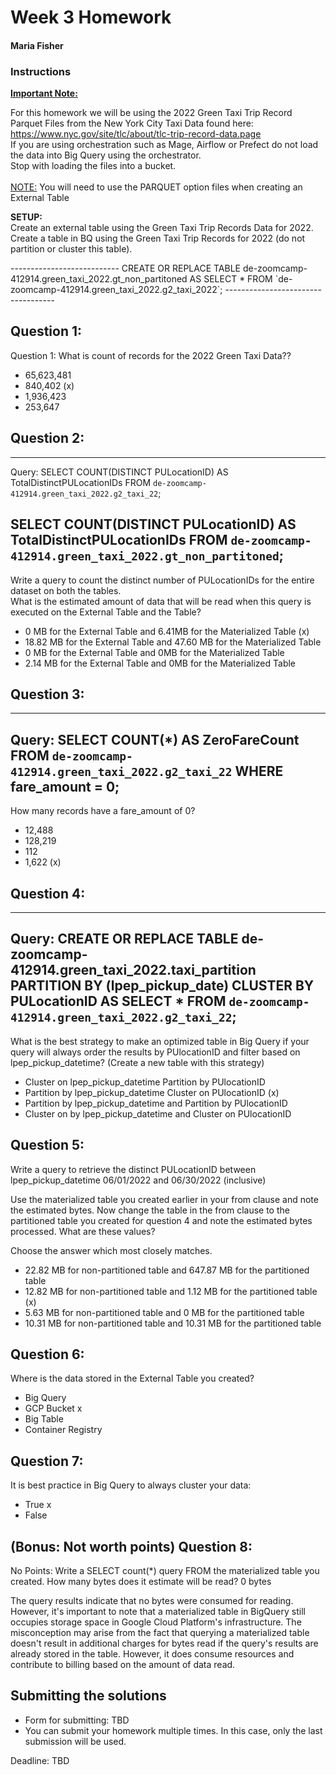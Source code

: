 # Week 3 Homework
#### Maria Fisher 

### Instructions 
<b><u>Important Note:</b></u> <p> For this homework we will be using the 2022 Green Taxi Trip Record Parquet Files from the New York
City Taxi Data found here: </br> https://www.nyc.gov/site/tlc/about/tlc-trip-record-data.page </br>
If you are using orchestration such as Mage, Airflow or Prefect do not load the data into Big Query using the orchestrator.</br> 
Stop with loading the files into a bucket. </br></br>
<u>NOTE:</u> You will need to use the PARQUET option files when creating an External Table</br>

<b>SETUP:</b></br>
Create an external table using the Green Taxi Trip Records Data for 2022. </br>
Create a table in BQ using the Green Taxi Trip Records for 2022 (do not partition or cluster this table). </br>
</p>
---------------------------
CREATE OR REPLACE TABLE de-zoomcamp-412914.green_taxi_2022.gt_non_partitoned AS
SELECT * FROM `de-zoomcamp-412914.green_taxi_2022.g2_taxi_2022`;
-----------------------------------

## Question 1:
Question 1: What is count of records for the 2022 Green Taxi Data??
- 65,623,481
- 840,402 (x)
- 1,936,423
- 253,647

## Question 2:

---
Query:
SELECT COUNT(DISTINCT PULocationID) AS TotalDistinctPULocationIDs
FROM `de-zoomcamp-412914.green_taxi_2022.g2_taxi_22`;

SELECT COUNT(DISTINCT PULocationID) AS TotalDistinctPULocationIDs
FROM `de-zoomcamp-412914.green_taxi_2022.gt_non_partitoned`;
---
Write a query to count the distinct number of PULocationIDs for the entire dataset on both the tables.</br> 
What is the estimated amount of data that will be read when this query is executed on the External Table and the Table?

- 0 MB for the External Table and 6.41MB for the Materialized Table (x)
- 18.82 MB for the External Table and 47.60 MB for the Materialized Table
- 0 MB for the External Table and 0MB for the Materialized Table
- 2.14 MB for the External Table and 0MB for the Materialized Table 


## Question 3:
---
Query:
SELECT COUNT(*) AS ZeroFareCount
FROM `de-zoomcamp-412914.green_taxi_2022.g2_taxi_22`
WHERE fare_amount = 0;
---
How many records have a fare_amount of 0?
- 12,488
- 128,219
- 112
- 1,622 (x)

## Question 4:

-----
Query:
CREATE  OR REPLACE TABLE de-zoomcamp-412914.green_taxi_2022.taxi_partition
PARTITION BY (lpep_pickup_date)
CLUSTER BY PULocationID AS
SELECT *
FROM `de-zoomcamp-412914.green_taxi_2022.g2_taxi_22`;
---
What is the best strategy to make an optimized table in Big Query if your query will always order the results by PUlocationID and filter based on lpep_pickup_datetime? (Create a new table with this strategy)
- Cluster on lpep_pickup_datetime Partition by PUlocationID
- Partition by lpep_pickup_datetime  Cluster on PUlocationID (x)
- Partition by lpep_pickup_datetime and Partition by PUlocationID
- Cluster on by lpep_pickup_datetime and Cluster on PUlocationID

## Question 5:
Write a query to retrieve the distinct PULocationID between lpep_pickup_datetime
06/01/2022 and 06/30/2022 (inclusive)</br>

Use the materialized table you created earlier in your from clause and note the estimated bytes. Now change the table in the from clause to the partitioned table you created for question 4 and note the estimated bytes processed. What are these values? </br>

Choose the answer which most closely matches.</br> 

- 22.82 MB for non-partitioned table and 647.87 MB for the partitioned table
- 12.82 MB for non-partitioned table and 1.12 MB for the partitioned table (x)
- 5.63 MB for non-partitioned table and 0 MB for the partitioned table
- 10.31 MB for non-partitioned table and 10.31 MB for the partitioned table


## Question 6: 
Where is the data stored in the External Table you created?

- Big Query
- GCP Bucket  x
- Big Table
- Container Registry


## Question 7:
It is best practice in Big Query to always cluster your data:
- True x
- False


## (Bonus: Not worth points) Question 8:
No Points: Write a SELECT count(*) query FROM the materialized table you created.
How many bytes does it estimate will be read? 
0 bytes

The query results indicate that no bytes were consumed for reading. 
However, it's important to note that a materialized table in BigQuery still occupies storage space in Google Cloud Platform's infrastructure. The misconception may arise from the fact that querying a materialized table doesn't result in additional charges for bytes read if the query's results are already stored in the table. However, it does consume resources and contribute to billing based on the amount of data read.

 
## Submitting the solutions

* Form for submitting: TBD
* You can submit your homework multiple times. In this case, only the last submission will be used. 

Deadline: TBD


